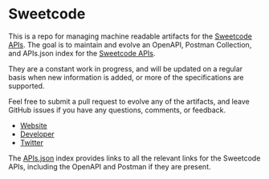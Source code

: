 # SweetcodeThis is a repo for managing machine readable artifacts for the [Sweetcode APIs](https://sweetcode.io). The goal is to maintain and evolve an OpenAPI, Postman Collection, and APIs.json index for the [Sweetcode APIs](https://sweetcode.io).They are a constant work in progress, and will be updated on a regular basis when new information is added, or more of the specifications are supported.Feel free to submit a pull request to evolve any of the artifacts, and leave GitHub issues if you have any questions, comments, or feedback.- [Website](https://sweetcode.io)- [Developer](https://sweetcode.io)- [Twitter](https://twitter.com/SweetCodeHQ)The [APIs.json](https://github.com/api-evangelist/sweetcode/blob/master/apis.json) index provides links to all the relevant links for the Sweetcode APIs, including the OpenAPI and Postman if they are present.
